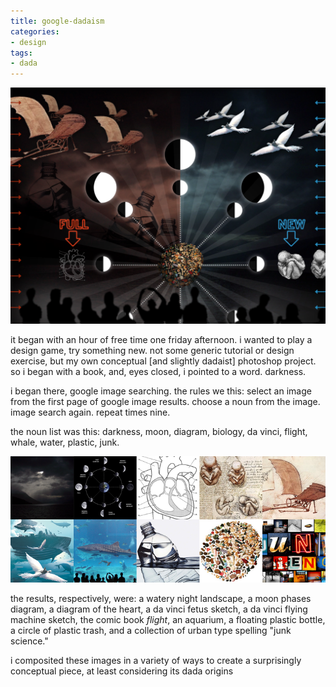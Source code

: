 ```yaml
---
title: google-dadaism
categories:
- design
tags:
- dada
---
```


[![ten degrees of google](01/20110126-designexercise.png)](01/20110126-designexercise.png)

it began with an hour of free time one friday afternoon. i wanted to play a design game, try something new. not some generic tutorial or design exercise, but my own conceptual [and slightly dadaist] photoshop project. so i began with a book, and, eyes closed, i pointed to a word. darkness.

i began there, google image searching. the rules we this: select an image from the first page of google image results. choose a noun from the image. image search again. repeat times nine.

the noun list was this: darkness, moon, diagram, biology, da vinci, flight, whale, water, plastic, junk.

![ten degrees of google](01/20110126-originals.png)

the results, respectively, were: a watery night landscape, a moon phases diagram, a diagram of the heart, a da vinci fetus sketch, a da vinci flying machine sketch, the comic book _flight_, an aquarium, a floating plastic bottle, a circle of plastic trash, and a collection of urban type spelling "junk science."

i composited these images in a variety of ways to create a surprisingly conceptual piece, at least considering its dada origins
